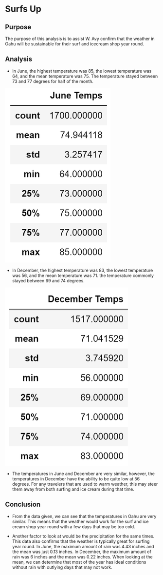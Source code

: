 # Surfs Up
## Purpose

The purpose of this analysis is to assist W. Avy confirm that the weather in Oahu will be sustainable for their surf and icecream shop year round.

## Analysis
- In June, the highest temperature was 85, the lowest temperature was 64, and the mean temperature was 75. The temperature stayed between 73 and 77 degrees for half of the month.

![June Temps](https://github.com/AnnieShaffer/surfs_up/blob/master/June_Temps.png)

- In December, the highest temperature was 83, the lowest temperature was 56, and the mean temperature was 71. the temperature commonly stayed between 69 and 74 degrees.

![December Temps](https://github.com/AnnieShaffer/surfs_up/blob/master/December_Temps.png)

- The temperatures in June and December are very similar, however, the temperatures in December have the ability to be quite low at 56 degrees. For any travelers that are used to warm weather, this may steer them away from both surfing and ice cream during that time. 

## Conclusion
- From the data given, we can see that the temperatures in Oahu are very similar. This means that the weather would work for the surf and ice cream shop year round with a few days that may be too cold. 

- Another factor to look at would be the precipitation for the same times. This data also confirms that the weather is typically great for surfing year round. In June, the maximum amount of rain was 4.43 inches and the mean was just 0.13 inches. In December, the maximum amount of rain was 6 inches and the mean was 0.22 inches. When looking at the mean, we can determine that most of the year has ideal conditions without rain with outlying days that may not work.